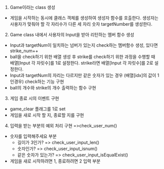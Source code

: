 1. Game이라는 class 생성
- 게임을 시작하는 동시에 클래스 객체를 생성하여 생성자 함수를 호출한다.  생성자는 사용자가 맞춰야 할 각 자리수가 다른 세 자리 숫자 targetNumber를 생성한다.
2. Game class 내에서 사용자의 Input을 받아 리턴하는 멤버 함수 생성
- Input과 targetNum이 일치하는 넘버가 있는지 check하는 멤버함수 생성, 있다면 strike_num++
- ball을 check하기 위한 배열 생성 후 strike를 check하기 위한 과정을 수행할 때 배열[Input 각 자릿수]를 1로 설정한다. strike라면 배열[Input 각 자릿수]를 2로 설정한다.
- Input과 targetNum의 자리는 다르지만 같은 숫자가 있는 경우 (배열[idx]의 값이 1인경우) check하는 기능 구현
- ball의 개수와 strike의 개수 출력하는 함수 구현
3. 게임 종료 시의 이벤트 구현
- game_clear 플래그를 1로 set
- 게임을 새로 시작 할 지, 종료할 지를 구현
4. 입력을 받는 부분의 예외 처리 구현 =>check_user_num()
- 숫자를 입력해주세요 부분
  - 길이가 3인가? => check_user_input_len()
  - 숫자인가? => check_user_input_isnum()
  - 같은 숫자가 있는가? => check_user_input_isEqualExist()
- 게임을 새로 시작하려면 1, 종료하려면 2 입력 부분



